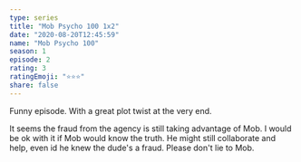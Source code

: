 ```yaml
---
type: series
title: "Mob Psycho 100 1x2"
date: "2020-08-20T12:45:59"
name: "Mob Psycho 100"
season: 1
episode: 2
rating: 3
ratingEmoji: "⭐️⭐️⭐️"
share: false
---
```


Funny episode. With a great plot twist at the very end.

It seems the fraud from the agency is still taking advantage of Mob. I would be ok with it if Mob would know the truth. He might still collaborate and help, even id he knew the dude's a fraud. Please don't lie to Mob.
